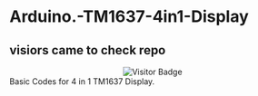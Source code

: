 # Arduino.-TM1637-4in1-Display
## visiors came to check repo
<div align="center" height: 200px; width: 50px;>
  <img src="https://komarev.com/ghpvc/?username=johndoe&style=flat-square" alt="Visitor Badge">
</div>
Basic Codes for 4 in 1 TM1637 Display.
